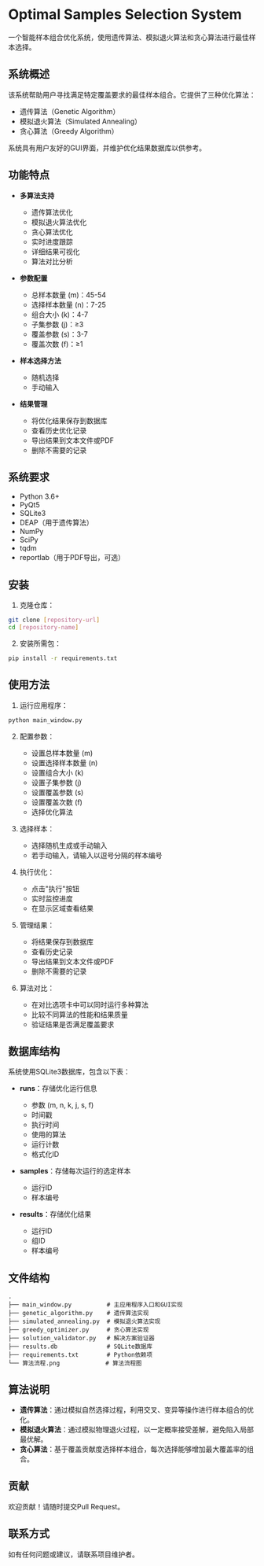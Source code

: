 # Optimal Samples Selection System

一个智能样本组合优化系统，使用遗传算法、模拟退火算法和贪心算法进行最佳样本选择。

## 系统概述

该系统帮助用户寻找满足特定覆盖要求的最佳样本组合。它提供了三种优化算法：
- 遗传算法（Genetic Algorithm）
- 模拟退火算法（Simulated Annealing）
- 贪心算法（Greedy Algorithm）

系统具有用户友好的GUI界面，并维护优化结果数据库以供参考。

## 功能特点

- **多算法支持**
  - 遗传算法优化
  - 模拟退火算法优化
  - 贪心算法优化
  - 实时进度跟踪
  - 详细结果可视化
  - 算法对比分析

- **参数配置**
  - 总样本数量 (m)：45-54
  - 选择样本数量 (n)：7-25
  - 组合大小 (k)：4-7
  - 子集参数 (j)：≥3
  - 覆盖参数 (s)：3-7
  - 覆盖次数 (f)：≥1

- **样本选择方法**
  - 随机选择
  - 手动输入

- **结果管理**
  - 将优化结果保存到数据库
  - 查看历史优化记录
  - 导出结果到文本文件或PDF
  - 删除不需要的记录

## 系统要求

- Python 3.6+
- PyQt5
- SQLite3
- DEAP（用于遗传算法）
- NumPy
- SciPy
- tqdm
- reportlab（用于PDF导出，可选）

## 安装

1. 克隆仓库：
```bash
git clone [repository-url]
cd [repository-name]
```

2. 安装所需包：
```bash
pip install -r requirements.txt
```

## 使用方法

1. 运行应用程序：
```bash
python main_window.py
```

2. 配置参数：
   - 设置总样本数量 (m)
   - 设置选择样本数量 (n)
   - 设置组合大小 (k)
   - 设置子集参数 (j)
   - 设置覆盖参数 (s)
   - 设置覆盖次数 (f)
   - 选择优化算法

3. 选择样本：
   - 选择随机生成或手动输入
   - 若手动输入，请输入以逗号分隔的样本编号

4. 执行优化：
   - 点击"执行"按钮
   - 实时监控进度
   - 在显示区域查看结果

5. 管理结果：
   - 将结果保存到数据库
   - 查看历史记录
   - 导出结果到文本文件或PDF
   - 删除不需要的记录

6. 算法对比：
   - 在对比选项卡中可以同时运行多种算法
   - 比较不同算法的性能和结果质量
   - 验证结果是否满足覆盖要求

## 数据库结构

系统使用SQLite3数据库，包含以下表：

- **runs**：存储优化运行信息
  - 参数 (m, n, k, j, s, f)
  - 时间戳
  - 执行时间
  - 使用的算法
  - 运行计数
  - 格式化ID

- **samples**：存储每次运行的选定样本
  - 运行ID
  - 样本编号

- **results**：存储优化结果
  - 运行ID
  - 组ID
  - 样本编号

## 文件结构

```
.
├── main_window.py          # 主应用程序入口和GUI实现
├── genetic_algorithm.py    # 遗传算法实现
├── simulated_annealing.py  # 模拟退火算法实现
├── greedy_optimizer.py     # 贪心算法实现
├── solution_validator.py   # 解决方案验证器
├── results.db              # SQLite数据库
├── requirements.txt        # Python依赖项
└── 算法流程.png             # 算法流程图
```

## 算法说明

- **遗传算法**：通过模拟自然选择过程，利用交叉、变异等操作进行样本组合的优化。
- **模拟退火算法**：通过模拟物理退火过程，以一定概率接受差解，避免陷入局部最优解。
- **贪心算法**：基于覆盖贡献度选择样本组合，每次选择能够增加最大覆盖率的组合。

## 贡献

欢迎贡献！请随时提交Pull Request。

## 联系方式

如有任何问题或建议，请联系项目维护者。 

